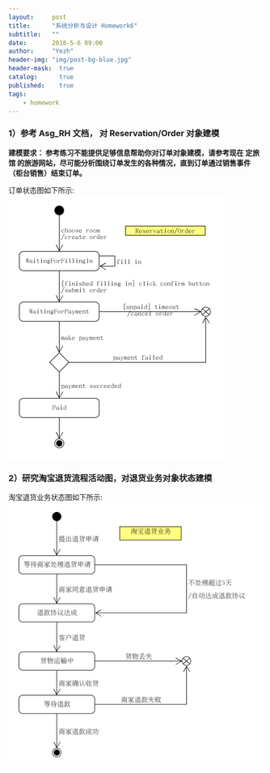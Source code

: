 ```yaml
---
layout:     post
title:      "系统分析与设计 Homework6"
subtitle:   ""
date:       2018-5-6 09:00
author:     "Yezh"
header-img: "img/post-bg-blue.jpg"
header-mask:  true
catalog:      true
published:    true
tags:
    - homework
---
```


### 1）参考 Asg_RH 文档， 对 Reservation/Order 对象建模

**建模要求： 参考练习不能提供足够信息帮助你对订单对象建模，请参考现在 定旅馆 的旅游网站，尽可能分析围绕订单发生的各种情况，直到订单通过销售事件（柜台销售）结束订单。**

订单状态图如下所示:   
![Asg_RH_state_model](/img/in-post/2018-5-6-SAD-HW6/Asg_RH_state_model.png)


### 2）研究淘宝退货流程活动图，对退货业务对象状态建模

淘宝退货业务状态图如下所示:  
![Taobao_state_model](/img/in-post/2018-5-6-SAD-HW6/taobao_state_model.png)
